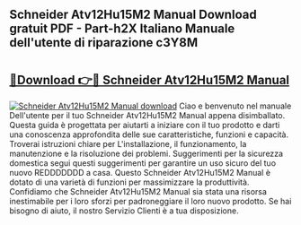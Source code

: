 ## Schneider Atv12Hu15M2 Manual Download gratuit PDF - Part-h2X Italiano Manuale dell'utente di riparazione c3Y8M

# <h2><a href="http://dfg6qq.blite.top/?on=Schneider+Atv12Hu15M2+Manual">🔗Download 👉🔴 Schneider Atv12Hu15M2 Manual</a></h2>

[![Schneider Atv12Hu15M2 Manual download](https://i.imgur.com/lujVjoI.png)](http://dfg6qq.blite.top/?on=Schneider+Atv12Hu15M2+Manual)
Ciao e benvenuto nel manuale Dell'utente per il tuo Schneider Atv12Hu15M2 Manual appena disimballato. Questa guida è progettata per aiutarti a iniziare con il tuo prodotto e darti una conoscenza approfondita delle sue caratteristiche, funzioni e capacità. Troverai istruzioni chiare per L'installazione, il funzionamento, la manutenzione e la risoluzione dei problemi. Suggerimenti per la sicurezza domestica segui questi suggerimenti per garantire un uso sicuro del tuo nuovo REDDDDDDD a casa. Questo Schneider Atv12Hu15M2 Manual è dotato di una varietà di funzioni per massimizzare la produttività. Confidiamo che Schneider Atv12Hu15M2 Manual sia stata una risorsa inestimabile per i loro sforzi per padroneggiare il loro nuovo prodotto. Se hai bisogno di aiuto, il nostro Servizio Clienti è a tua disposizione.
